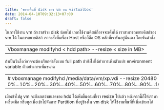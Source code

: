 ```yaml
---
title: 'ขยายพื้นที่ disk ของ vm บน virtualbox'
date: 2014-04-10T09:32:13+07:00
draft: false
---
```

ในการใช้งาน vm ถ้าเราสร้าง disk น้อยไป เวลาใช้งานดิสก์ก็อาจจะเต็มได้ เราสามารถขยายดิสก์ของ vm ได้ ในการขยายดิสก์ เราจะสั่งที่เครื่อง Host หรือก็คือ OS หลักที่เรารันอยู่นั่นเอง โดยรันคำสั่ง
   <table class="table table-bordered">
         <td>
            Vboxmanage modifyhd < hdd path> --resize < size in MB>
         </td>
   </table>
 
ถ้าเป็นวินโดว์อาจจะต้องเรียกคำสั่งแบบ full path ถ้ายังไม่ได้ทำการเพิ่มตัวแปร environment variable
ตัวอย่างการเพิ่มขนาด
   <table class="table table-bordered">
         <td>
            # vboxmanage modifyhd /media/data/vm/xp.vdi --resize 20480  
0%...10%...20%...30%...40%...50%...60%...70%...80%...90%...100%mod_nss 
         </td>
   </table>


เมื่อเข้าไปดู vm จะสังเกตว่าขนาดของ hdd ได้เพิ่มขึ้นตามที่เรา resize ไปแล้ว
หลังจากนี้ก็ให้เราหาเครื่องมือ หรือทูลเพื่อเข้าไปจัดการ Partition ที่อยู่ข้างใน vm disk ให้ใช้งานพื้นที่ที่เพิ่มเข้ามาได้


